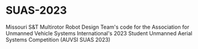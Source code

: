 # SUAS-2023
Missouri S&amp;T Multirotor Robot Design Team's code for the Association for Unmanned Vehicle Systems International's 2023 Student Unmanned Aerial Systems Competition (AUVSI SUAS 2023)

